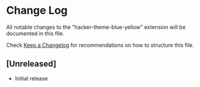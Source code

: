 # Change Log

All notable changes to the "hacker-theme-blue-yellow" extension will be documented in this file.

Check [Keep a Changelog](http://keepachangelog.com/) for recommendations on how to structure this file.

## [Unreleased]

- Initial release
